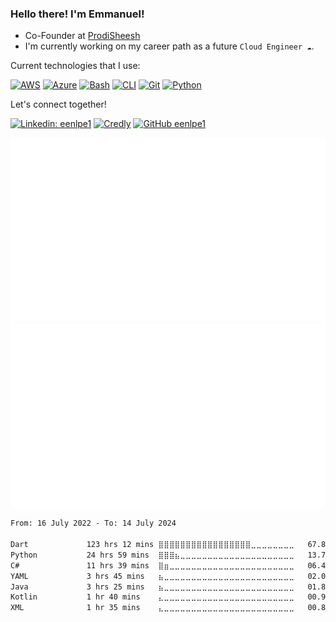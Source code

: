 ### Hello there! I'm Emmanuel!

- Co-Founder at [ProdiSheesh](https://github.com/ProdiSheesh)
- I'm currently working on my career path as a future ```Cloud Engineer ☁️```.

Current technologies that I use:

[![AWS](https://img.shields.io/badge/AWS-%23FF9900.svg?logo=amazon-web-services&logoColor=white)](#)
[![Azure](https://img.shields.io/badge/Azure-%230072C6.svg?logo=microsoftazure&logoColor=white)](#)
[![Bash](https://img.shields.io/badge/Bash-4EAA25?logo=gnubash&logoColor=fff)](#)
[![CLI](https://img.shields.io/badge/CLI-%235391FE.svg?logo=powershell&logoColor=white)](#)
[![Git](https://img.shields.io/badge/Git-F05032?logo=git&logoColor=fff)](#)
[![Python](https://img.shields.io/badge/Python-3776AB?logo=python&logoColor=fff)](#)

Let's connect together!

[![Linkedin: eenlpe1](https://img.shields.io/badge/-eenlpe1-blue?style=flat-square&logo=Linkedin&logoColor=white&link=https://www.linkedin.com/in/eenlpe1/)](https://www.linkedin.com/in/eenlpe1/)
[![Credly](https://img.shields.io/badge/Credly-005850?logo=credly&logoColor=#FF6A00)](https://www.credly.com/users/eenlpe1/badges)
[![GitHub eenlpe1](https://img.shields.io/github/followers/eenlpe1?label=followers&style=social)](https://github.com/eenlpe1)

<p align="left">
  <img src="https://github.com/eenlpe1/eenlpe1/blob/master/generated/languages.svg#gh-dark-mode-only" />
  <img src="https://github.com/eenlpe1/eenlpe1/blob/master/generated/overview.svg#gh-dark-mode-only" />
</p>

<!--START_SECTION:waka-->

```txt
From: 16 July 2022 - To: 14 July 2024

Dart             123 hrs 12 mins ⣿⣿⣿⣿⣿⣿⣿⣿⣿⣿⣿⣿⣿⣿⣿⣿⣿⣀⣀⣀⣀⣀⣀⣀⣀   67.89 %
Python           24 hrs 59 mins  ⣿⣿⣿⣦⣀⣀⣀⣀⣀⣀⣀⣀⣀⣀⣀⣀⣀⣀⣀⣀⣀⣀⣀⣀⣀   13.77 %
C#               11 hrs 39 mins  ⣿⣶⣀⣀⣀⣀⣀⣀⣀⣀⣀⣀⣀⣀⣀⣀⣀⣀⣀⣀⣀⣀⣀⣀⣀   06.42 %
YAML             3 hrs 45 mins   ⣦⣀⣀⣀⣀⣀⣀⣀⣀⣀⣀⣀⣀⣀⣀⣀⣀⣀⣀⣀⣀⣀⣀⣀⣀   02.07 %
Java             3 hrs 25 mins   ⣦⣀⣀⣀⣀⣀⣀⣀⣀⣀⣀⣀⣀⣀⣀⣀⣀⣀⣀⣀⣀⣀⣀⣀⣀   01.89 %
Kotlin           1 hr 40 mins    ⣄⣀⣀⣀⣀⣀⣀⣀⣀⣀⣀⣀⣀⣀⣀⣀⣀⣀⣀⣀⣀⣀⣀⣀⣀   00.92 %
XML              1 hr 35 mins    ⣄⣀⣀⣀⣀⣀⣀⣀⣀⣀⣀⣀⣀⣀⣀⣀⣀⣀⣀⣀⣀⣀⣀⣀⣀   00.88 %
```

<!--END_SECTION:waka-->
